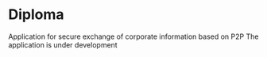 # Diploma
Application for secure exchange of corporate information based on P2P
The application is under development
